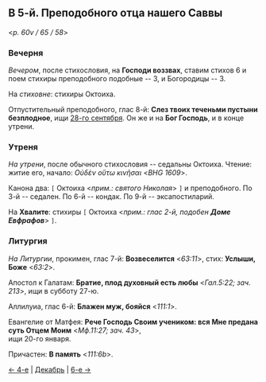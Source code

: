 ## В 5-й. Преподобного отца нашего Саввы

<*p. 60v / 65 / 58*>

### Вечерня

*Вечером*, после стихословия, на **Господи воззвах**, ставим стихов 6 и поем стихиры преподобного подобные -- 3, 
и Богородицы -- 3. 

На *стиховне*: стихиры Октоиха.  

Отпустительный преподобного, глас 8-й: **Слез твоих теченьми пустыни безплодное**, 
ищи [28-го сентября](../09_september/09_28_MES.ru.md). 
Он же и на **Бог Господь**, и в конце утрени. 

### Утреня

*На утрени*, после обычного стихословия -- седальны Октоиха. 
Чтение: житие его, начало: *Οὐδὲν οὕτω κινῆσαι* <*BHG 1609*>.
 
Канона два: `[` Октоиха <*прим.: святого Николая*> `]` и преподобного. 
По 3-й -- седален. 
По 6-й -- кондак. 
По 9-й -- эксапостиларий. 

На **Хвалите**: стихиры `[` Октоиха <*прим.: глас 2-й, подобен **Доме Евфрафов***> `]`.  

### Литургия

*На Литургии*, прокимен, глас 7-й: **Возвеселится** <*63:11*>, стих: **Услыши, Боже** <*63:2*>. 

Апостол к Галатам: **Братие, плод духовный есть любы** <*Гал.5:22; зач. 213*>, ищи в субботу 27-ю. 

Аллилуиа, глас 6-й: **Блажен муж, бояйся** <*111:1*>. 

Евангелие от Матфея: **Рече Господь Своим учеником: вся Мне предана суть Oтцем Моим** <*Мф.11:27; зач. 43*>,  
ищи 20-го января. 

Причастен: **В память** <*111:6b*>. 

[← 4-е](12_04_MES.ru.md) | [Декабрь](README.md#5-й) | [6-е →](12_06_MES.ru.md)
